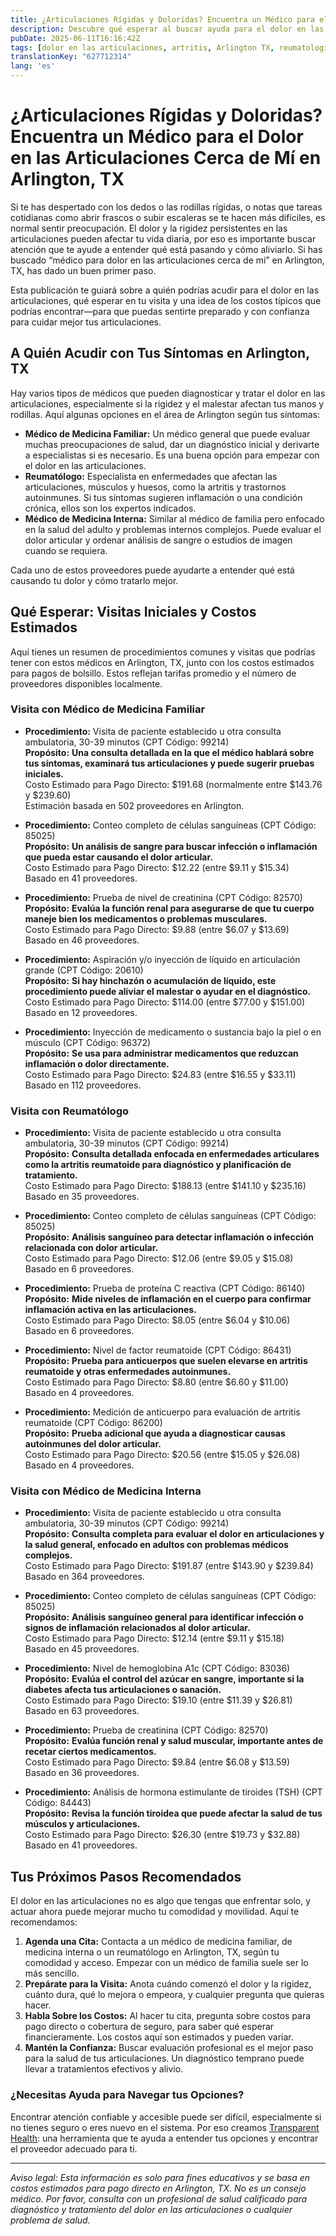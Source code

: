 ```yaml
---
title: ¿Articulaciones Rígidas y Doloridas? Encuentra un Médico para el Dolor en las Articulaciones Cerca de Mí en Arlington, TX  
description: Descubre qué esperar al buscar ayuda para el dolor en las articulaciones en Arlington, TX, incluyendo proveedores, procedimientos y costos estimados.  
pubDate: 2025-06-11T16:16:42Z
tags: [dolor en las articulaciones, artritis, Arlington TX, reumatología, medicina familiar, medicina interna, costo visita médica]
translationKey: "627712314"
lang: 'es'
---
```


# ¿Articulaciones Rígidas y Doloridas? Encuentra un Médico para el Dolor en las Articulaciones Cerca de Mí en Arlington, TX

Si te has despertado con los dedos o las rodillas rígidas, o notas que tareas cotidianas como abrir frascos o subir escaleras se te hacen más difíciles, es normal sentir preocupación. El dolor y la rigidez persistentes en las articulaciones pueden afectar tu vida diaria, por eso es importante buscar atención que te ayude a entender qué está pasando y cómo aliviarlo. Si has buscado “médico para dolor en las articulaciones cerca de mí” en Arlington, TX, has dado un buen primer paso.

Esta publicación te guiará sobre a quién podrías acudir para el dolor en las articulaciones, qué esperar en tu visita y una idea de los costos típicos que podrías encontrar—para que puedas sentirte preparado y con confianza para cuidar mejor tus articulaciones.

## A Quién Acudir con Tus Síntomas en Arlington, TX

Hay varios tipos de médicos que pueden diagnosticar y tratar el dolor en las articulaciones, especialmente si la rigidez y el malestar afectan tus manos y rodillas. Aquí algunas opciones en el área de Arlington según tus síntomas:

- **Médico de Medicina Familiar:** Un médico general que puede evaluar muchas preocupaciones de salud, dar un diagnóstico inicial y derivarte a especialistas si es necesario. Es una buena opción para empezar con el dolor en las articulaciones.  
- **Reumatólogo:** Especialista en enfermedades que afectan las articulaciones, músculos y huesos, como la artritis y trastornos autoinmunes. Si tus síntomas sugieren inflamación o una condición crónica, ellos son los expertos indicados.  
- **Médico de Medicina Interna:** Similar al médico de familia pero enfocado en la salud del adulto y problemas internos complejos. Puede evaluar el dolor articular y ordenar análisis de sangre o estudios de imagen cuando se requiera.

Cada uno de estos proveedores puede ayudarte a entender qué está causando tu dolor y cómo tratarlo mejor.

## Qué Esperar: Visitas Iniciales y Costos Estimados

Aquí tienes un resumen de procedimientos comunes y visitas que podrías tener con estos médicos en Arlington, TX, junto con los costos estimados para pagos de bolsillo. Estos reflejan tarifas promedio y el número de proveedores disponibles localmente.

### Visita con Médico de Medicina Familiar

- **Procedimiento:** Visita de paciente establecido u otra consulta ambulatoria, 30-39 minutos (CPT Código: 99214)  
  **Propósito:** **Una consulta detallada en la que el médico hablará sobre tus síntomas, examinará tus articulaciones y puede sugerir pruebas iniciales.**  
  Costo Estimado para Pago Directo: $191.68 (normalmente entre $143.76 y $239.60)  
  Estimación basada en 502 proveedores en Arlington.

- **Procedimiento:** Conteo completo de células sanguíneas (CPT Código: 85025)  
  **Propósito:** **Un análisis de sangre para buscar infección o inflamación que pueda estar causando el dolor articular.**  
  Costo Estimado para Pago Directo: $12.22 (entre $9.11 y $15.34)  
  Basado en 41 proveedores.

- **Procedimiento:** Prueba de nivel de creatinina (CPT Código: 82570)  
  **Propósito:** **Evalúa la función renal para asegurarse de que tu cuerpo maneje bien los medicamentos o problemas musculares.**  
  Costo Estimado para Pago Directo: $9.88 (entre $6.07 y $13.69)  
  Basado en 46 proveedores.

- **Procedimiento:** Aspiración y/o inyección de líquido en articulación grande (CPT Código: 20610)  
  **Propósito:** **Si hay hinchazón o acumulación de líquido, este procedimiento puede aliviar el malestar o ayudar en el diagnóstico.**  
  Costo Estimado para Pago Directo: $114.00 (entre $77.00 y $151.00)  
  Basado en 12 proveedores.

- **Procedimiento:** Inyección de medicamento o sustancia bajo la piel o en músculo (CPT Código: 96372)  
  **Propósito:** **Se usa para administrar medicamentos que reduzcan inflamación o dolor directamente.**  
  Costo Estimado para Pago Directo: $24.83 (entre $16.55 y $33.11)  
  Basado en 112 proveedores.

### Visita con Reumatólogo

- **Procedimiento:** Visita de paciente establecido u otra consulta ambulatoria, 30-39 minutos (CPT Código: 99214)  
  **Propósito:** **Consulta detallada enfocada en enfermedades articulares como la artritis reumatoide para diagnóstico y planificación de tratamiento.**  
  Costo Estimado para Pago Directo: $188.13 (entre $141.10 y $235.16)  
  Basado en 35 proveedores.

- **Procedimiento:** Conteo completo de células sanguíneas (CPT Código: 85025)  
  **Propósito:** **Análisis sanguíneo para detectar inflamación o infección relacionada con dolor articular.**  
  Costo Estimado para Pago Directo: $12.06 (entre $9.05 y $15.08)  
  Basado en 6 proveedores.

- **Procedimiento:** Prueba de proteína C reactiva (CPT Código: 86140)  
  **Propósito:** **Mide niveles de inflamación en el cuerpo para confirmar inflamación activa en las articulaciones.**  
  Costo Estimado para Pago Directo: $8.05 (entre $6.04 y $10.06)  
  Basado en 6 proveedores.

- **Procedimiento:** Nivel de factor reumatoide (CPT Código: 86431)  
  **Propósito:** **Prueba para anticuerpos que suelen elevarse en artritis reumatoide y otras enfermedades autoinmunes.**  
  Costo Estimado para Pago Directo: $8.80 (entre $6.60 y $11.00)  
  Basado en 4 proveedores.

- **Procedimiento:** Medición de anticuerpo para evaluación de artritis reumatoide (CPT Código: 86200)  
  **Propósito:** **Prueba adicional que ayuda a diagnosticar causas autoinmunes del dolor articular.**  
  Costo Estimado para Pago Directo: $20.56 (entre $15.05 y $26.08)  
  Basado en 4 proveedores.

### Visita con Médico de Medicina Interna

- **Procedimiento:** Visita de paciente establecido u otra consulta ambulatoria, 30-39 minutos (CPT Código: 99214)  
  **Propósito:** **Consulta completa para evaluar el dolor en articulaciones y la salud general, enfocado en adultos con problemas médicos complejos.**  
  Costo Estimado para Pago Directo: $191.87 (entre $143.90 y $239.84)  
  Basado en 364 proveedores.

- **Procedimiento:** Conteo completo de células sanguíneas (CPT Código: 85025)  
  **Propósito:** **Análisis sanguíneo general para identificar infección o signos de inflamación relacionados al dolor articular.**  
  Costo Estimado para Pago Directo: $12.14 (entre $9.11 y $15.18)  
  Basado en 45 proveedores.

- **Procedimiento:** Nivel de hemoglobina A1c (CPT Código: 83036)  
  **Propósito:** **Evalúa el control del azúcar en sangre, importante si la diabetes afecta tus articulaciones o sanación.**  
  Costo Estimado para Pago Directo: $19.10 (entre $11.39 y $26.81)  
  Basado en 63 proveedores.

- **Procedimiento:** Prueba de creatinina (CPT Código: 82570)  
  **Propósito:** **Evalúa función renal y salud muscular, importante antes de recetar ciertos medicamentos.**  
  Costo Estimado para Pago Directo: $9.84 (entre $6.08 y $13.59)  
  Basado en 36 proveedores.

- **Procedimiento:** Análisis de hormona estimulante de tiroides (TSH) (CPT Código: 84443)  
  **Propósito:** **Revisa la función tiroidea que puede afectar la salud de tus músculos y articulaciones.**  
  Costo Estimado para Pago Directo: $26.30 (entre $19.73 y $32.88)  
  Basado en 41 proveedores.

## Tus Próximos Pasos Recomendados

El dolor en las articulaciones no es algo que tengas que enfrentar solo, y actuar ahora puede mejorar mucho tu comodidad y movilidad. Aquí te recomendamos:

1. **Agenda una Cita:** Contacta a un médico de medicina familiar, de medicina interna o un reumatólogo en Arlington, TX, según tu comodidad y acceso. Empezar con un médico de familia suele ser lo más sencillo.  
2. **Prepárate para la Visita:** Anota cuándo comenzó el dolor y la rigidez, cuánto dura, qué lo mejora o empeora, y cualquier pregunta que quieras hacer.  
3. **Habla Sobre los Costos:** Al hacer tu cita, pregunta sobre costos para pago directo o cobertura de seguro, para saber qué esperar financieramente. Los costos aquí son estimados y pueden variar.  
4. **Mantén la Confianza:** Buscar evaluación profesional es el mejor paso para la salud de tus articulaciones. Un diagnóstico temprano puede llevar a tratamientos efectivos y alivio.

### ¿Necesitas Ayuda para Navegar tus Opciones?

Encontrar atención confiable y accesible puede ser difícil, especialmente si no tienes seguro o eres nuevo en el sistema. Por eso creamos [Transparent Health](https://transparenthealth.ai): una herramienta que te ayuda a entender tus opciones y encontrar el proveedor adecuado para ti.

---

*Aviso legal: Esta información es solo para fines educativos y se basa en costos estimados para pago directo en Arlington, TX. No es un consejo médico. Por favor, consulta con un profesional de salud calificado para diagnóstico y tratamiento del dolor en las articulaciones o cualquier problema de salud.*